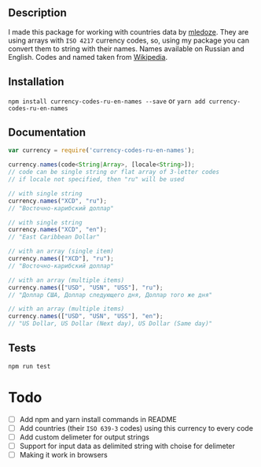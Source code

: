 ## Description
I made this package for working with countries data by [mledoze](https://github.com/mledoze/countries). They are using arrays with `ISO 4217` currency codes, so, using my package you can convert them to string with their names. Names available on Russian and English. Codes and named taken from [Wikipedia](https://ru.wikipedia.org/wiki/%D0%9A%D0%BE%D0%B4%D1%8B_%D0%B8_%D0%BA%D0%BB%D0%B0%D1%81%D1%81%D0%B8%D1%84%D0%B8%D0%BA%D0%B0%D1%82%D0%BE%D1%80%D1%8B_%D0%B2%D0%B0%D0%BB%D1%8E%D1%82).

## Installation
`npm install currency-codes-ru-en-names --save`
or
`yarn add currency-codes-ru-en-names`

## Documentation
```js
var currency = require('currency-codes-ru-en-names');

currency.names(code<String|Array>, [locale<String>]);
// code can be single string or flat array of 3-letter codes
// if locale not specified, then "ru" will be used

// with single string
currency.names("XCD", "ru");
// "Восточно-карибский доллар"

// with single string
currency.names("XCD", "en");
// "East Caribbean Dollar"

// with an array (single item)
currency.names(["XCD"], "ru");
// "Восточно-карибский доллар"

// with an array (multiple items)
currency.names(["USD", "USN", "USS"], "ru");
// "Доллар США, Доллар следующего дня, Доллар того же дня"

// with an array (multiple items)
currency.names(["USD", "USN", "USS"], "en");
// "US Dollar, US Dollar (Next day), US Dollar (Same day)"

```

## Tests
`npm run test`

# Todo
- [ ] Add npm and yarn install commands in README
- [ ] Add countries (their `ISO 639-3` codes) using this currency to every code
- [ ] Add custom delimeter for output strings
- [ ] Support for input data as delimited string with choise for delimeter
- [ ] Making it work in browsers
